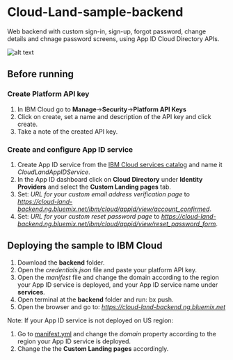 # Cloud-Land-sample-backend
Web backend with custom sign-in, sign-up, forgot password, change details and chnage password screens, using App ID Cloud Directory APIs.

![alt text](/Cloud-Land/backend/public/images/cloud_land_login.png)

## Before running 

### Create Platform API key

1. In IBM Cloud go to **Manage**->**Security**->**Platform API Keys**
2. Click on create, set a name and description of the API key and click create. 
3. Take a note of the created API key.

### Create and configure App ID service

1. Create App ID service from the [IBM Cloud services catalog](https://console.bluemix.net/catalog/services/app-id?taxonomyNavigation=apps) and name it _CloudLandAppIDService_.
2. In the App ID dashboard click on **Cloud Directory** under **Identity Providers** and select the **Custom Landing pages** tab. 
3. Set: _URL for your custom email address verification page_ to _https://cloud-land-backend.ng.bluemix.net/ibm/cloud/appid/view/account_confirmed_.
4. Set: _URL for your custom reset password page_ to _https://cloud-land-backend.ng.bluemix.net/ibm/cloud/appid/view/reset_password_form_.

## Deploying the sample to IBM Cloud

1. Download the **backend** folder.
2. Open the _credentials.json_ file and paste your platform API key.
3. Open the _manifest_ file and change the domain according to the region your App ID service is deployed, and your App ID service name under **services**.
4. Open terminal at the **backend** folder and run: bx push.
5. Open the browser and go to: _https://cloud-land-backend.ng.bluemix.net_


Note:
If your App ID service is not deployed on US region: 
1. Go to [manifest.yml](/Cloud-Land/backend/manifest.yml) and change the _domain_ property according to the region your App ID service is deployed.
2. Change the the **Custom Landing pages** accordingly.
    
